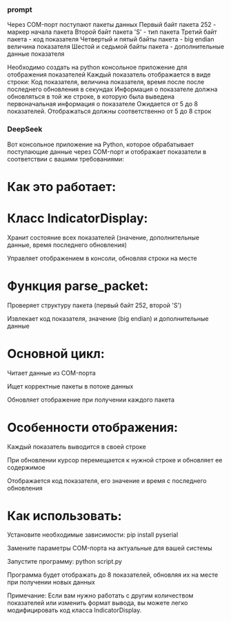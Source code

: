### prompt

Через COM-порт поступают пакеты данных
Первый байт пакета 252 - маркер начала пакета
Второй байт пакета 'S' - тип пакета
Третий байт пакета - код показателя
Четвертый и пятый байты пакета - big endian величина показателя
Шестой и седьмой байты пакета - дополнительные данные показателя

Необходимо создать на python консольное приложение для отображения показателей
Каждый показатель отображается в виде строки: Код показателя, величина показателя, время после после последнего обновления в секундах
Информация о показателе должна обновляться в той же строке, в которую была выведена первоначальная информация о показателе
Ожидается от 5 до 8 показателей. Отображаться должны соответственно от 5 до 8 строк

### DeepSeek

Вот консольное приложение на Python, которое обрабатывает поступающие данные через COM-порт и отображает показатели в соответствии с вашими требованиями:

# Как это работает:
# Класс IndicatorDisplay:

Хранит состояние всех показателей (значение, дополнительные данные, время последнего обновления)

Управляет отображением в консоли, обновляя строки на месте

# Функция parse_packet:

Проверяет структуру пакета (первый байт 252, второй 'S')

Извлекает код показателя, значение (big endian) и дополнительные данные

# Основной цикл:

Читает данные из COM-порта

Ищет корректные пакеты в потоке данных

Обновляет отображение при получении каждого пакета

# Особенности отображения:

Каждый показатель выводится в своей строке

При обновлении курсор перемещается к нужной строке и обновляет ее содержимое

Отображается код показателя, его значение и время с последнего обновления

# Как использовать:
Установите необходимые зависимости: pip install pyserial

Замените параметры COM-порта на актуальные для вашей системы

Запустите программу: python script.py

Программа будет отображать до 8 показателей, обновляя их на месте при получении новых данных

Примечание: Если вам нужно работать с другим количеством показателей или изменить формат вывода, вы можете легко модифицировать код класса IndicatorDisplay.
